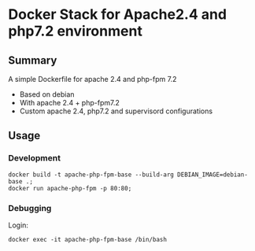 # Docker Stack for Apache2.4 and php7.2 environment

## Summary

A simple Dockerfile for apache 2.4 and php-fpm 7.2

- Based on debian
- With apache 2.4 + php-fpm7.2
- Custom apache 2.4, php7.2 and supervisord configurations

## Usage

### Development

```
docker build -t apache-php-fpm-base --build-arg DEBIAN_IMAGE=debian-base .;
docker run apache-php-fpm -p 80:80;
```

### Debugging

Login:

```
docker exec -it apache-php-fpm-base /bin/bash
```